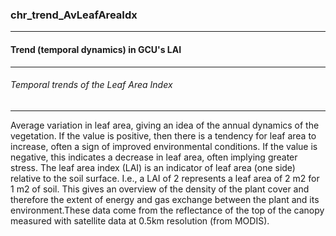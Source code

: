 ### chr_trend_AvLeafAreaIdx



------
#### Trend (temporal dynamics) in GCU's LAI



------
###### Temporal trends of the Leaf Area Index



------
Average variation in leaf area, giving an idea of the annual dynamics of the vegetation. If the value is positive, then there is a tendency for leaf area to increase, often a sign of improved environmental conditions. If the value is negative, this indicates a decrease in leaf area, often implying greater stress. The leaf area index (LAI) is an indicator of leaf area (one side) relative to the soil surface. I.e., a LAI of 2 represents a leaf area of 2 m2 for 1 m2 of soil. This gives an overview of the density of the plant cover and therefore the extent of energy and gas exchange between the plant and its environment.These data come from the reflectance of the top of the canopy measured with satellite data at 0.5km resolution (from MODIS).
